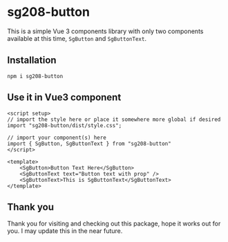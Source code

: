 # sg208-button

This is a simple Vue 3 components library with only two components available at this time, `SgButton` and `SgButtonText`.

## Installation

```
npm i sg208-button
```

## Use it in Vue3 component

```
<script setup>
// import the style here or place it somewhere more global if desired
import "sg208-button/dist/style.css";

// import your component(s) here
import { SgButton, SgButtonText } from "sg208-button"
</script>

<template>
    <SgButton>Button Text Here</SgButton>
    <SgButtonText text="Button text with prop" />
    <SgButtonText>This is SgButtonText</SgButtonText>
</template>
```

## Thank you

Thank you for visiting and checking out this package, hope it works out for you. I may update this in the near future.
